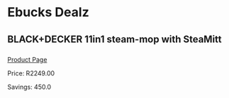 
# Ebucks Dealz
## BLACK+DECKER 11in1 steam-mop with SteaMitt
[Product Page](https://www.ebucks.com/web/shop/productSelected.do?prodId=1173030471&catId=998409624)

Price: R2249.00

Savings: 450.0


	